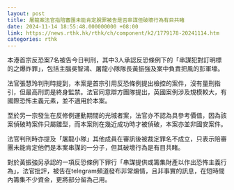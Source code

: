 ```yaml
---
layout: post
title: 屠龍案法官指陪審團未能肯定脫罪被告是否串謀但破壞行為有目共睹
date: 2024-11-14 18:55:48.000000000 +08:00
link: https://news.rthk.hk/rthk/ch/component/k2/1779178-20241114.htm
categories: rthk
---
```


本港首宗反恐案7名被告今日判刑，其中3人承認反恐條例下的「串謀犯對訂明標的之爆炸罪」，包括主腦吳智鴻、屠龍小隊隊長黃振強及案中負責把風的彭軍壕。

法官張慧玲判刑時提到，本案是首宗引用反恐條例提出檢控的案件，沒有量刑指引，但最高刑罰是終身監禁。法官同意辯方團隊提出，英國案例涉及規模較大，有國際恐怖主義元素，並不適用於本案。

至於另一宗發生在反修例運動期間的光城者案，法官亦不認為具參考價值，因為該案偵破時案件只屬雛型，而本案則在幾近成功時才被偵破，本案亦並非國安案件。

法官判刑時亦提及「屠龍小隊」其他成員在審訊後被裁定罪名不成立，只表示陪審團未能肯定他們是本案串謀的一分子，但其破壞行為是有目共睹。

對於黃振強另承認的一項反恐條例下罪行「串謀提供或籌集財產以作出恐怖主義行為」，法官批評，被告在telegram頻道發布非常煽情，且非事實的訊息，在短時間內籌集不少資金，更將部分留為己用。
